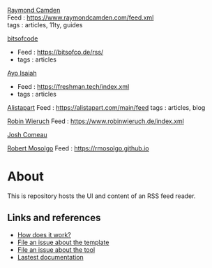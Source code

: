 [Raymond Camden](https://www.raymondcamden.com)  
Feed :  https://www.raymondcamden.com/feed.xml   
tags : articles, 11ty, guides

[bitsofcode](https://bitsofco.de)
- Feed : https://bitsofco.de/rss/
- tags : articles

[Ayo Isaiah](https://freshman.tech)
- Feed : https://freshman.tech/index.xml
- tags : articles

[Alistapart](https://alistapart.com)
Feed : https://alistapart.com/main/feed
tags : articles, blog

[Robin Wieruch](https://www.robinwieruch.de)
Feed : https://www.robinwieruch.de/index.xml

[Josh Comeau](https://www.joshwcomeau.com)

[Robert Mosolgo](https://rmosolgo.github.io)
Feed : https://rmosolgo.github.io


# About

This is repository hosts the UI and content of an RSS feed reader.

## Links and references

- [How does it work?](https://github.com/osmoscraft/osmosfeed#osmosfeed)
- [File an issue about the template](https://github.com/osmoscraft/osmosfeed-template)
- [File an issue about the tool](https://github.com/osmoscraft/osmosfeed)
- [Lastest documentation](https://github.com/osmoscraft/osmosfeed)
